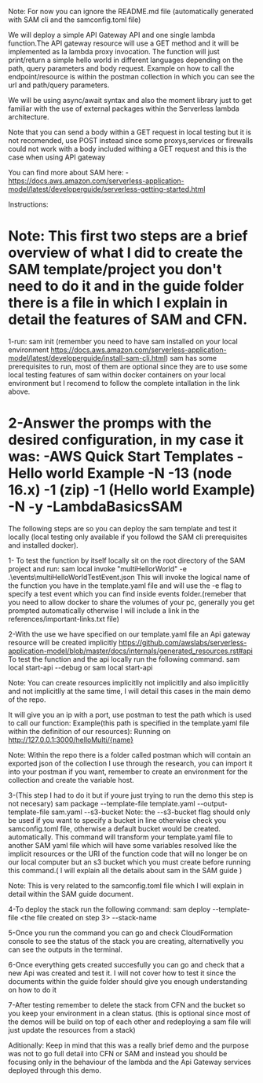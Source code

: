 Note: For now you can ignore the README.md file (automatically generated with SAM cli and the samconfig.toml file)

We will deploy a simple API Gateway API and one single lambda function.The API gateway resource will use a GET method and it will be 
implemented as la lambda proxy invocation.
The function will just print/return a simple hello world in different languages depending on the path, query parameters and body request.
Example on how to call the endpoint/resource is within the postman collection in which you can see the url and path/query parameters.

We will be using async/await syntax and also the moment library just to get familiar with the use of external packages 
within the Serverless lambda architecture.

Note that you can send a body within a GET request in local testing but it is not recomended, use POST instead since
some proxys,services or firewalls could not work with a body included withing a GET request and this is the case
when using API gateway

You can find more about SAM here:
-https://docs.aws.amazon.com/serverless-application-model/latest/developerguide/serverless-getting-started.html

Instructions:

Note: This first two steps are a brief overview of what I did to create the SAM template/project
you don't need to do it and in the guide folder there is a file in which I explain in detail the features of
SAM and CFN.
========================================================================================================================================================
1-run: sam init
(remember you need to have sam installed on your local environment https://docs.aws.amazon.com/serverless-application-model/latest/developerguide/install-sam-cli.html)
sam has some prerequisites to run, most of them are optional since they are to use some local testing features
of sam within docker containers on your local environment but I recomend to follow the complete intallation in the link above.

2-Answer the promps with the desired configuration, in my case it was:
-AWS Quick Start Templates
-Hello world Example
-N
-13 (node 16.x)
-1 (zip)
-1 (Hello world Example)
-N
-y
-LambdaBasicsSAM
=======================================================================================================================================================
The following steps are so you can deploy the sam template and test it locally (local testing only available
if you followd the SAM cli prerequisites and installed docker).

1- To test the function by itself locally sit on the root directory of the SAM project and run:
sam local invoke "multiHellorWorld" -e .\events\multiHelloWorldTestEvent.json
This will invoke the logical name of the function you have in the template.yaml file and will use the -e flag to
specify a test event which you can find inside events folder.(remeber that you need to allow docker to share the volumes of your pc,
generally you get prompted automatically otherwise I will include a link in the references/important-links.txt file)

2-With the use we have specified on our template.yaml file an Api gateway resource will be created implicitly
https://github.com/awslabs/serverless-application-model/blob/master/docs/internals/generated_resources.rst#api
To test the function and the api locally run the following command.
sam local start-api --debug or sam local start-api

Note: You can create resources implicitlly not implicitlly and also implicitlly and not implicitlly at the 
same time, I will detail this cases in the main demo of the repo.

It will give you an ip with a port, use postman to test the path which is used to call our function:
Example(this path is specified in the template.yaml file within the definition of our resources):
Running on http://127.0.0.1:3000/helloMulti/{name}

Note: Within the repo there is a folder called postman which will contain an exported json of the collection
I use through the research, you can import it into your postman if you want, remember to create an environment
for the collection and create the variable host.

3-(This step I had to do it but if youre just trying to run the demo this step is not necesary)
sam package  --template-file template.yaml --output-template-file sam.yaml --s3-bucket <bucket-name>
Note: the --s3-bucket flag should only be used if you want to specify a bucket in line otherwise check
you samconfig.toml file, otherwise a default bucket would be created. 
automatically.
This command will transform your template.yaml file to another SAM yaml file which will have some variables
resolved like the implicit resources or the URI of the function code that will no longer be on our local computer but an s3 bucket
which you must create before running this command.( I will explain all the details about sam in the SAM guide )

Note: This is very related to the samconfig.toml file which I will explain in detail within the
SAM guide document.

4-To deploy the stack run the following command:
sam deploy --template-file <the file created on step 3> --stack-name <YOUR STACK NAME>

5-Once you run the command you can go and check CloudFormation console to see the status of the stack you are
creating, alternativelly you can see the outputs in the terminal.

6-Once everything gets created succesfully you can go and check that a new Api was created and test it.
I will not cover how to test it since the documents within the guide folder should give you enough understanding
on how to do it

7-After testing remember to delete the stack from CFN and the bucket so you keep your environment in a clean status.
(this is optional since most of the demos will be build on top of each other and redeploying a sam file will just
update the resources from a stack)

Aditionally: Keep in mind that this was a really brief demo and the purpose was not to go full detail into CFN
or SAM and instead you should be focusing only in the behaviour of the lambda and the Api Gateway services
deployed through this demo.